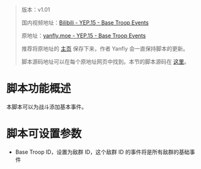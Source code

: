 > 版本：v1.01
>
> 国内视频地址：[Bilibili - YEP.15 - Base Troop Events](https://www.bilibili.com/video/av3174787/#page=20)
>
> 原地址：[yanfly.moe - YEP.15 - Base Troop Events](http://yanfly.moe/2015/10/18/yep-15-base-troop-events/)
> 
> 推荐将原地址的 [主页](http://yanfly.moe/yep/) 保存下来，作者 Yanfly 会一直保持脚本的更新。
> 
> 脚本源码地址可以在每个原地址网页中找到。本节的脚本源码在 [这里](https://www.dropbox.com/s/l18fxx67c4u8snb/YEP_BaseTroopEvents.js?dl=0)。

# 脚本功能概述

本脚本可以为战斗添加基本事件。

# 脚本可设置参数

- Base Troop ID，设置为敌群 ID，这个敌群 ID 的事件将是所有敌群的基础事件
